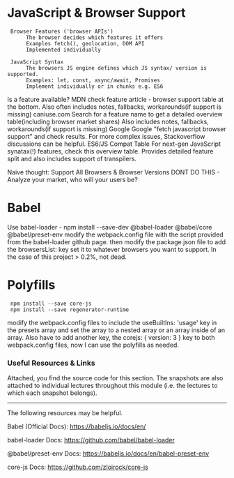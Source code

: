 # JavaScript & Browser Support
     Browser Features ('browser APIs')
          The browser decides which features it offers
          Examples fetch(), geolocation, DOM API
          Implemented individually

     JavaScript Syntax
          The browsers JS engine defines which JS syntax/ version is supported.
          Examples: let, const, async/await, Promises
          Implement individually or in chunks e.g. ES6

Is a feature available?
     MDN
          check feature article - browser support table at the bottom.  Also often includes notes, fallbacks, workarounds(if support is missing)
     caniuse.com
          Search for a feature name to get a detailed overview table(including browser market shares)
          Also includes notes, fallbacks, workarounds(if support is missing)
     Google 
          Google "fetch javascript browser support" and check results.
          For more complex issues, Stackoverflow discussions can be helpful.
     ES6/JS Compat Table
          For next-gen JavaScript synatax(!) features, check this overview table.
          Provides detailed feature split and also includes support of transpilers.

Naive thought: Support All Browsers & Browser Versions
     DONT DO THIS - Analyze your market, who will your users be?

# Babel

Use babel-loader - npm install --save-dev @babel-loader @babel/core @babel/preset-env
 modify the webpack.config file with the script provided from the babel-loader github page.  then modify the package.json file to add the browsersList: key set it to whatever browsers you want to support. In the case of this project > 0.2%, not dead.  

# Polyfills

     npm install --save core-js
     npm install --save regenerator-runtime

modify the webpack.config files to include the useBuiltIns: 'usage' key in the presets array and set the array to a nested array or an array inside of an array.  Also have to add another key, the corejs: { version: 3 } key to both webpack.config files, now I can use the polyfills as needed. 
     

### Useful Resources & Links
Attached, you find the source code for this section. The snapshots are also attached to individual lectures throughout this module (i.e. the lectures to which each snapshot belongs).

---

The following resources may be helpful.

Babel (Official Docs): https://babeljs.io/docs/en/

babel-loader Docs: https://github.com/babel/babel-loader

@babel/preset-env Docs: https://babeljs.io/docs/en/babel-preset-env

core-js Docs: https://github.com/zloirock/core-js